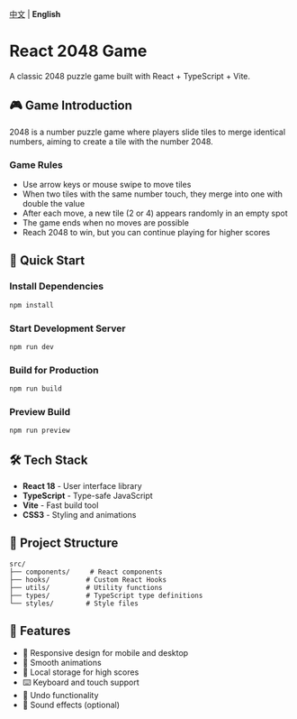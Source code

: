 [中文](README.md) | **English**

# React 2048 Game

A classic 2048 puzzle game built with React + TypeScript + Vite.

## 🎮 Game Introduction

2048 is a number puzzle game where players slide tiles to merge identical numbers, aiming to create a tile with the number 2048.

### Game Rules
- Use arrow keys or mouse swipe to move tiles
- When two tiles with the same number touch, they merge into one with double the value
- After each move, a new tile (2 or 4) appears randomly in an empty spot
- The game ends when no moves are possible
- Reach 2048 to win, but you can continue playing for higher scores

## 🚀 Quick Start

### Install Dependencies
```bash
npm install
```

### Start Development Server
```bash
npm run dev
```

### Build for Production
```bash
npm run build
```

### Preview Build
```bash
npm run preview
```

## 🛠️ Tech Stack

- **React 18** - User interface library
- **TypeScript** - Type-safe JavaScript
- **Vite** - Fast build tool
- **CSS3** - Styling and animations

## 📁 Project Structure

```
src/
├── components/     # React components
├── hooks/         # Custom React Hooks
├── utils/         # Utility functions
├── types/         # TypeScript type definitions
└── styles/        # Style files
```

## 🎯 Features

- 📱 Responsive design for mobile and desktop
- 🎨 Smooth animations
- 💾 Local storage for high scores
- ⌨️ Keyboard and touch support
- 🔄 Undo functionality
- 🎵 Sound effects (optional)